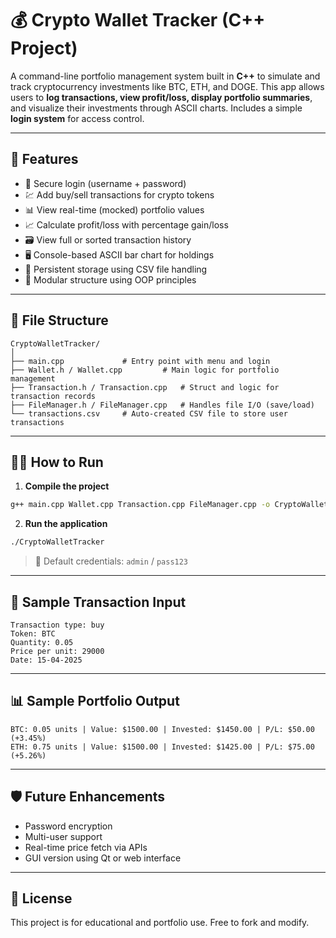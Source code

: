 # 💰 Crypto Wallet Tracker (C++ Project)

A command-line portfolio management system built in **C++** to simulate and track cryptocurrency investments like BTC, ETH, and DOGE. This app allows users to **log transactions, view profit/loss, display portfolio summaries**, and visualize their investments through ASCII charts. Includes a simple **login system** for access control.

---

## 🚀 Features

- 🔐 Secure login (username + password)
- 💹 Add buy/sell transactions for crypto tokens
- 📊 View real-time (mocked) portfolio values
- 📈 Calculate profit/loss with percentage gain/loss
- 🗃 View full or sorted transaction history
- 🖥 Console-based ASCII bar chart for holdings
- 📁 Persistent storage using CSV file handling
- 🧱 Modular structure using OOP principles

---

## 📂 File Structure

```
CryptoWalletTracker/
│
├── main.cpp             # Entry point with menu and login
├── Wallet.h / Wallet.cpp         # Main logic for portfolio management
├── Transaction.h / Transaction.cpp   # Struct and logic for transaction records
├── FileManager.h / FileManager.cpp   # Handles file I/O (save/load)
└── transactions.csv     # Auto-created CSV file to store user transactions
```

---

## 🧑‍💻 How to Run

1. **Compile the project**
```bash
g++ main.cpp Wallet.cpp Transaction.cpp FileManager.cpp -o CryptoWalletTracker
```

2. **Run the application**
```bash
./CryptoWalletTracker
```

> 🧠 Default credentials: `admin` / `pass123`

---

## 📝 Sample Transaction Input

```text
Transaction type: buy
Token: BTC
Quantity: 0.05
Price per unit: 29000
Date: 15-04-2025
```

---

## 📊 Sample Portfolio Output

```text
BTC: 0.05 units | Value: $1500.00 | Invested: $1450.00 | P/L: $50.00 (+3.45%)
ETH: 0.75 units | Value: $1500.00 | Invested: $1425.00 | P/L: $75.00 (+5.26%)
```

---

## 🛡️ Future Enhancements

- Password encryption
- Multi-user support
- Real-time price fetch via APIs
- GUI version using Qt or web interface

---

## 📃 License

This project is for educational and portfolio use. Free to fork and modify.